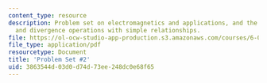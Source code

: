 ```yaml
---
content_type: resource
description: Problem set on electromagnetics and applications, and the gradient, curl,
  and divergence operations with simple relationships.
file: https://ol-ocw-studio-app-production.s3.amazonaws.com/courses/6-013-electromagnetics-and-applications-fall-2005/3863544d03d0d74d73ee248dc0e68f65_ps2.pdf
file_type: application/pdf
resourcetype: Document
title: 'Problem Set #2'
uid: 3863544d-03d0-d74d-73ee-248dc0e68f65
---
```

